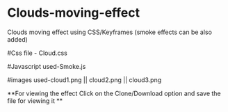 # Clouds-moving-effect
Clouds moving effect using CSS/Keyframes (smoke effects can be also added)

#Css file - Cloud.css


#Javascript used-Smoke.js

#images used-cloud1.png  ||  cloud2.png || cloud3.png

**For viewing the effect Click on the Clone/Download option and save the file for viewing it ** 
